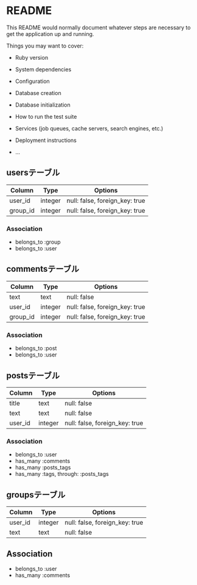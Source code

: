 # README

This README would normally document whatever steps are necessary to get the
application up and running.

Things you may want to cover:

* Ruby version

* System dependencies

* Configuration

* Database creation

* Database initialization

* How to run the test suite

* Services (job queues, cache servers, search engines, etc.)

* Deployment instructions

* ...


## usersテーブル
|Column  |Type   |Options                       |
|--------|-------|------------------------------|
|user_id |integer|null: false, foreign_key: true|
|group_id|integer|null: false, foreign_key: true|

### Association
- belongs_to :group
- belongs_to :user


## commentsテーブル
|Column  |Type   |Options                       |
|--------|-------|------------------------------|
|text    |text   |null: false                   |
|user_id |integer|null: false, foreign_key: true|
|group_id|integer|null: false, foreign_key: true|
### Association
- belongs_to :post
- belongs_to :user


## postsテーブル
|Column |Type   |Options                       |
|-------|-------|------------------------------|
|title  |text   |null: false                   |
|text   |text   |null: false                   |
|user_id|integer|null: false, foreign_key: true|
### Association
- belongs_to :user
- has_many :comments
- has_many :posts_tags
- has_many  :tags,  through:  :posts_tags


## groupsテーブル
|Column  |Type   |Options                       |
|--------|-------|------------------------------|
|user_id |integer|null: false, foreign_key: true|
|text    |text   |null: false                   |
## Association
- belongs_to :user
- has_many :comments

